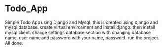 # Todo_App
Simple Todo App using Django and Mysql.
this is created using django and mysql database.
create virtual environment and install django. then install mysql client. 
change settings database section with changing database name, user name and password with your name, password.
run the project.
All done.

